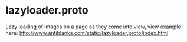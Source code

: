 # lazyloader.proto
Lazy loading of images on a page as they come into view, view example here: http://www.antiblanks.com/static/lazyloader.proto/index.html
